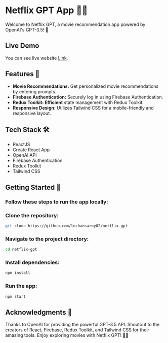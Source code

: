 # Netflix GPT App 🍿🤖
Welcome to Netflix GPT, a movie recommendation app powered by OpenAI's GPT-3.5! 🎉

## Live Demo
You can see live website [Link](https://netflix-gpt-omega-weld.vercel.app/).

## Features 🌟
- **Movie Recommendations:** Get personalized movie recommendations by entering prompts.
- **Firebase Authentication:** Securely log in using Firebase Authentication.
- **Redux Toolkit: Efficient** state management with Redux Toolkit.
- **Responsive Design:** Utilizes Tailwind CSS for a mobile-friendly and responsive layout.
  
## Tech Stack 🛠️

- ReactJS
- Create React App
- OpenAI API
- Firebase Authentication
- Redux Toolkit
- Tailwind CSS


## Getting Started 🚀

### Follow these steps to run the app locally:
### Clone the repository:

```bash
git clone https://github.com/lochansaroy02/netflix-gpt
```
### Navigate to the project directory:

```bash
cd netflix-gpt
```

### Install dependencies:

```bash
npm install
```

### Run the app:

```bash
npm start
```


## Acknowledgments 🙌
Thanks to OpenAI for providing the powerful GPT-3.5 API.
Shoutout to the creators of React, Firebase, Redux Toolkit, and Tailwind CSS for their amazing tools.
Enjoy exploring movies with Netflix GPT! 🍿🎥

